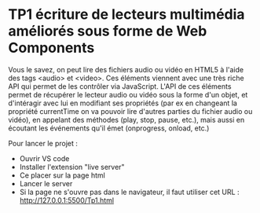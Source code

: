 # TP1 écriture de lecteurs multimédia améliorés sous forme de Web Components
Vous le savez, on peut lire des fichiers audio ou vidéo en HTML5 à l'aide des tags &lt;audio> et &lt;video>. Ces éléments viennent avec une très riche API qui permet de les contrôler via JavaScript.  L'API de ces éléments  permet de récupérer le lecteur audio ou vidéo sous la forme d'un objet, et d'intéragir avec lui en modifiant ses propriétés (par ex en changeant la propriété currentTime on va pouvoir lire d'autres parties du fichier audio ou vidéo), en appelant des méthodes (play, stop, pause, etc.), mais aussi en écoutant les événements qu'il émet (onprogress, onload, etc.)

Pour lancer le projet :

- Ouvrir VS code
- Installer l'extension "live server"
- Ce placer sur la page html
- Lancer le server
- Si la page ne s'ouvre pas dans le navigateur, il faut utiliser cet URL : http://127.0.0.1:5500/Tp1.html
